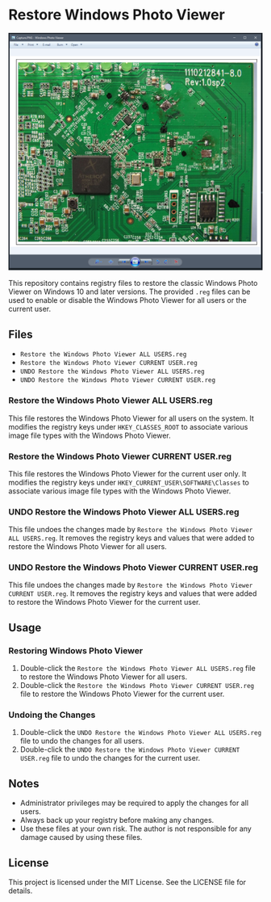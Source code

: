 # Restore Windows Photo Viewer

![Windows Photo Viewer](view.PNG)

This repository contains registry files to restore the classic Windows Photo Viewer on Windows 10 and later versions. The provided `.reg` files can be used to enable or disable the Windows Photo Viewer for all users or the current user.

## Files

- `Restore the Windows Photo Viewer ALL USERS.reg`
- `Restore the Windows Photo Viewer CURRENT USER.reg`
- `UNDO Restore the Windows Photo Viewer ALL USERS.reg`
- `UNDO Restore the Windows Photo Viewer CURRENT USER.reg`

### Restore the Windows Photo Viewer ALL USERS.reg

This file restores the Windows Photo Viewer for all users on the system. It modifies the registry keys under `HKEY_CLASSES_ROOT` to associate various image file types with the Windows Photo Viewer.

### Restore the Windows Photo Viewer CURRENT USER.reg

This file restores the Windows Photo Viewer for the current user only. It modifies the registry keys under `HKEY_CURRENT_USER\SOFTWARE\Classes` to associate various image file types with the Windows Photo Viewer.

### UNDO Restore the Windows Photo Viewer ALL USERS.reg

This file undoes the changes made by `Restore the Windows Photo Viewer ALL USERS.reg`. It removes the registry keys and values that were added to restore the Windows Photo Viewer for all users.

### UNDO Restore the Windows Photo Viewer CURRENT USER.reg

This file undoes the changes made by `Restore the Windows Photo Viewer CURRENT USER.reg`. It removes the registry keys and values that were added to restore the Windows Photo Viewer for the current user.

## Usage

### Restoring Windows Photo Viewer

1. Double-click the `Restore the Windows Photo Viewer ALL USERS.reg` file to restore the Windows Photo Viewer for all users.
2. Double-click the `Restore the Windows Photo Viewer CURRENT USER.reg` file to restore the Windows Photo Viewer for the current user.

### Undoing the Changes

1. Double-click the `UNDO Restore the Windows Photo Viewer ALL USERS.reg` file to undo the changes for all users.
2. Double-click the `UNDO Restore the Windows Photo Viewer CURRENT USER.reg` file to undo the changes for the current user.

## Notes

- Administrator privileges may be required to apply the changes for all users.
- Always back up your registry before making any changes.
- Use these files at your own risk. The author is not responsible for any damage caused by using these files.

## License

This project is licensed under the MIT License. See the LICENSE file for details.